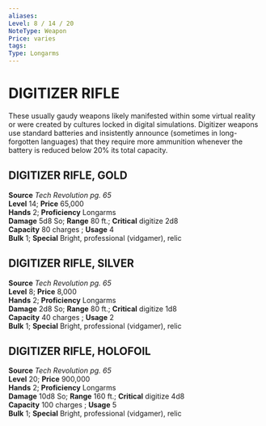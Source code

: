 ```yaml
---
aliases: 
Level: 8 / 14 / 20
NoteType: Weapon
Price: varies
tags: 
Type: Longarms
---
```

# DIGITIZER RIFLE
These usually gaudy weapons likely manifested within some virtual reality or were created by cultures locked in digital simulations. Digitizer weapons use standard batteries and insistently announce (sometimes in long-forgotten languages) that they require more ammunition whenever the battery is reduced below 20% its total capacity.  

## DIGITIZER RIFLE, GOLD

**Source** _Tech Revolution pg. 65_  
**Level** 14; **Price** 65,000  
**Hands** 2; **Proficiency** Longarms  
**Damage** 5d8 So; **Range** 80 ft.; **Critical** digitize 2d8  
**Capacity** 80 charges ; **Usage** 4  
**Bulk** 1; **Special** Bright, professional (vidgamer), relic

## DIGITIZER RIFLE, SILVER

**Source** _Tech Revolution pg. 65_  
**Level** 8; **Price** 8,000  
**Hands** 2; **Proficiency** Longarms  
**Damage** 2d8 So; **Range** 80 ft.; **Critical** digitize 1d8  
**Capacity** 40 charges ; **Usage** 2  
**Bulk** 1; **Special** Bright, professional (vidgamer), relic

## DIGITIZER RIFLE, HOLOFOIL

**Source** _Tech Revolution pg. 65_  
**Level** 20; **Price** 900,000  
**Hands** 2; **Proficiency** Longarms  
**Damage** 10d8 So; **Range** 160 ft.; **Critical** digitize 4d8  
**Capacity** 100 charges ; **Usage** 5  
**Bulk** 1; **Special** Bright, professional (vidgamer), relic

